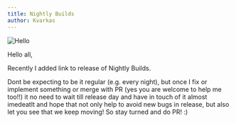 ```yaml
---
title: Nightly Builds
author: Kvarkas 
---
```

![Hello](https://reklama-no.ru/smiles/hi.gif)

Hello all,

Recently I added link to release of Nightly Builds. 

<!--more-->

Dont be expecting to be it regular (e.g. every night), but once I fix or implement something or merge with PR (yes you are welcome to help me too!!) it no need to wait till release day and have in touch of it almost imedeatlt and hope that not only help to avoid new bugs in release, but also let you see that we keep moving! 
So stay turned and do PR! :)
